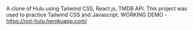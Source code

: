 A clone of Hulu using Tailwind CSS, React.js, TMDB API. This project was used to practice Tailwind CSS and Javascript.
WORKING DEMO - https://not-hulu.herokuapp.com/
